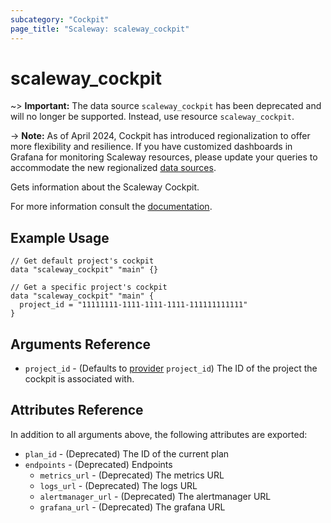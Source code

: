 ```yaml
---
subcategory: "Cockpit"
page_title: "Scaleway: scaleway_cockpit"
---
```

# scaleway_cockpit


~> **Important:**  The data source `scaleway_cockpit` has been deprecated and will no longer be supported. Instead, use resource `scaleway_cockpit`.

-> **Note:**
As of April 2024, Cockpit has introduced regionalization to offer more flexibility and resilience.
If you have customized dashboards in Grafana for monitoring Scaleway resources, please update your queries to accommodate the new regionalized [data sources](../resources/cockpit_source.md).

Gets information about the Scaleway Cockpit.

For more information consult the [documentation](https://www.scaleway.com/en/docs/observability/cockpit/concepts/).

## Example Usage

```hcl
// Get default project's cockpit
data "scaleway_cockpit" "main" {}
```

```hcl
// Get a specific project's cockpit
data "scaleway_cockpit" "main" {
  project_id = "11111111-1111-1111-1111-111111111111"
}
```

## Arguments Reference

- `project_id` - (Defaults to [provider](../index.md#project_id) `project_id`) The ID of the project the cockpit is associated with.


## Attributes Reference

In addition to all arguments above, the following attributes are exported:

- `plan_id` - (Deprecated) The ID of the current plan
- `endpoints` - (Deprecated) Endpoints
    - `metrics_url` - (Deprecated) The metrics URL
    - `logs_url` - (Deprecated) The logs URL
    - `alertmanager_url` - (Deprecated) The alertmanager URL
    - `grafana_url` - (Deprecated) The grafana URL